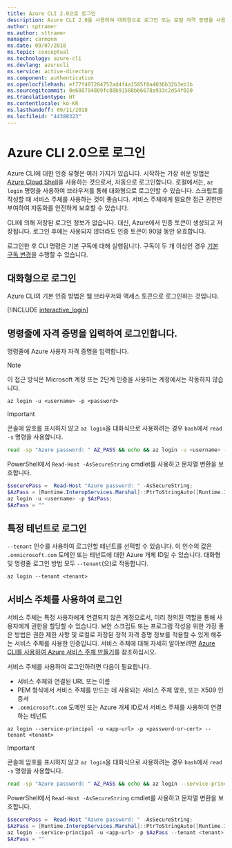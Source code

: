 ```yaml
---
title: Azure CLI 2.0으로 로그인
description: Azure CLI 2.0을 사용하여 대화형으로 로그인 또는 로컬 자격 증명을 사용하여 로그인
author: sptramer
ms.author: sttramer
manager: carmonm
ms.date: 09/07/2018
ms.topic: conceptual
ms.technology: azure-cli
ms.devlang: azurecli
ms.service: active-directory
ms.component: authentication
ms.openlocfilehash: ef77f407284752ad4f4a1585f8a4036b32b3eb1b
ms.sourcegitcommit: 0e688704889fc88b91588bb6678a933c2d54f020
ms.translationtype: HT
ms.contentlocale: ko-KR
ms.lasthandoff: 09/11/2018
ms.locfileid: "44388323"
---
```

# <a name="sign-in-with-azure-cli-20"></a>Azure CLI 2.0으로 로그인

Azure CLI에 대한 인증 유형은 여러 가지가 있습니다. 시작하는 가장 쉬운 방법은 [Azure Cloud Shell](/azure/cloud-shell/overview)을 사용하는 것으로서, 자동으로 로그인합니다. 로컬에서는, `az login` 명령을 사용하여 브라우저를 통해 대화형으로 로그인할 수 있습니다. 스크립트를 작성할 때 서비스 주체를 사용하는 것이 좋습니다. 서비스 주체에게 필요한 접근 권한만 부여하여 자동화를 안전하게 보호할 수 있습니다.

CLI에 의해 저장된 로그인 정보가 없습니다. 대신, Azure에서 인증 토큰이 생성되고 저장됩니다. 로그인 후에는 사용되지 않더라도 인증 토큰이 90일 동안 유효합니다.

로그인한 후 CLI 명령은 기본 구독에 대해 실행됩니다. 구독이 두 개 이상인 경우 [기본 구독 변경](manage-azure-subscriptions-azure-cli.md)을 수행할 수 있습니다.

## <a name="sign-in-interactively"></a>대화형으로 로그인

Azure CLI의 기본 인증 방법은 웹 브라우저와 액세스 토큰으로 로그인하는 것입니다.

[!INCLUDE [interactive_login](includes/interactive-login.md)]

## <a name="sign-in-with-credentials-on-the-command-line"></a>명령줄에 자격 증명을 입력하여 로그인합니다.

명령줄에 Azure 사용자 자격 증명을 입력합니다.

> [!Note]
> 이 접근 방식은 Microsoft 계정 또는 2단계 인증을 사용하는 계정에서는 작동하지 않습니다.

```azurecli
az login -u <username> -p <password>
```

> [!IMPORTANT]
> 콘솔에 암호를 표시하지 않고 `az login`을 대화식으로 사용하려는 경우 `bash`에서 `read -s` 명령을 사용합니다.
>
> ```bash
> read -sp "Azure password: " AZ_PASS && echo && az login -u <username> -p $AZ_PASS
> ```
>
> PowerShell에서 `Read-Host -AsSecureString` cmdlet를 사용하고 문자열 변환을 보호합니다.
>
> ```powershell
> $securePass =  Read-Host "Azure password: " -AsSecureString;
> $AzPass = [Runtime.InteropServices.Marshal]::PtrToStringAuto([Runtime.InteropServices.Marshal]::SecureStringToBSTR($securePass));
> az login -u <username> -p $AzPass;
> $AzPass = ""
> ```

## <a name="sign-in-with-a-specific-tenant"></a>특정 테넌트로 로그인

`--tenant` 인수를 사용하여 로그인할 테넌트를 선택할 수 있습니다. 이 인수의 값은 `.onmicrosoft.com` 도메인 또는 테넌트에 대한 Azure 개체 ID일 수 있습니다. 대화형 및 명령줄 로그인 방법 모두 `--tenant`(으)로 작동합니다.

```azurecli
az login --tenant <tenant>
```

## <a name="sign-in-with-a-service-principal"></a>서비스 주체를 사용하여 로그인

서비스 주체는 특정 사용자에게 연결되지 않은 계정으로서, 미리 정의된 역할을 통해 사용자에게 권한을 할당할 수 있습니다. 보안 스크립트 또는 프로그램 작성을 위한 가장 좋은 방법은 권한 제한 사항 및 로컬로 저장된 정적 자격 증명 정보를 적용할 수 있게 해주는 서비스 주체를 사용한 인증입니다. 서비스 주체에 대해 자세히 알아보려면 [Azure CLI를 사용하여 Azure 서비스 주체 만들기](create-an-azure-service-principal-azure-cli.md)를 참조하십시오.

서비스 주체를 사용하여 로그인하려면 다음이 필요합니다.

* 서비스 주체와 연결된 URL 또는 이름
* PEM 형식에서 서비스 주체를 만드는 데 사용되는 서비스 주체 암호, 또는 X509 인증서
* `.onmicrosoft.com` 도메인 또는 Azure 개체 ID로서 서비스 주체를 사용하여 연결하는 테넌트

```azurecli
az login --service-principal -u <app-url> -p <password-or-cert> --tenant <tenant>
```

> [!IMPORTANT]
> 콘솔에 암호를 표시하지 않고 `az login`을 대화식으로 사용하려는 경우 `bash`에서 `read -s` 명령을 사용합니다.
>
> ```bash
> read -sp "Azure password: " AZ_PASS && echo && az login --service-principal -u <app-url> -p $AZ_PASS --tenant <tenant>
> ```
>
> PowerShell에서 `Read-Host -AsSecureString` cmdlet를 사용하고 문자열 변환을 보호합니다.
>
> ```powershell
> $securePass =  Read-Host "Azure password: " -AsSecureString;
> $AzPass = [Runtime.InteropServices.Marshal]::PtrToStringAuto([Runtime.InteropServices.Marshal]::SecureStringToBSTR($securePass));
> az login --service-principal -u <app-url> -p $AzPass --tenant <tenant>;
> $AzPass = ""
> ```
